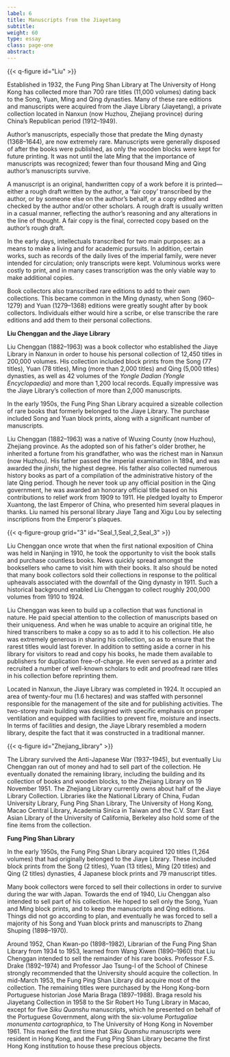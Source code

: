 ```yaml
---
label: 6
title: Manuscripts from the Jiayetang
subtitle:
weight: 60
type: essay
class: page-one
abstract:
---
```


{{< q-figure id="Liu" >}}

Established in 1932, the Fung Ping Shan Library at The University of Hong Kong has collected more than 700 rare titles (11,000 volumes) dating back to the Song, Yuan, Ming and Qing dynasties. Many of these rare editions and manuscripts were acquired from the Jiaye Library (Jiayetang), a private collection located in Nanxun (now Huzhou, Zhejiang province) during China’s Republican period (1912–1949).

Author’s manuscripts, especially those that predate the Ming dynasty (1368–1644), are now extremely rare. Manuscripts were generally disposed of after the books were published, as only the wooden blocks were kept for future printing. It was not until the late Ming that the importance of manuscripts was recognized; fewer than four thousand Ming and Qing author’s manuscripts survive.

A manuscript is an original, handwritten copy of a work before it is printed—either a rough draft written by the author, a ‘fair copy’ transcribed by the author, or by someone else on the author’s behalf, or a copy edited and checked by the author and/or other scholars. A rough draft is usually written in a casual manner, reflecting the author’s reasoning and any alterations in the line of thought. A fair copy is the final, corrected copy based on the author’s rough draft.

In the early days, intellectuals transcribed for two main purposes: as a means to make a living and for academic pursuits. In addition, certain works, such as records of the daily lives of the imperial family, were never intended for circulation; only transcripts were kept. Voluminous works were costly to print, and in many cases transcription was the only viable way to make additional copies.

Book collectors also transcribed rare editions to add to their own collections. This became common in the Ming dynasty, when Song (960–1279) and Yuan (1279–1368) editions were greatly sought after by book collectors. Individuals either would hire a scribe, or else transcribe the rare editions and add them to their personal collections.


**Liu Chenggan and the Jiaye Library**

Liu Chenggan (1882–1963) was a book collector who established the Jiaye Library in Nanxun in order to house his personal collection of 12,450 titles in 200,000 volumes. His collection included block prints from the Song (77 titles), Yuan (78 titles), Ming (more than 2,000 titles) and Qing (5,000 titles) dynasties, as well as 42 volumes of the *Yongle Dadian (Yongle Encyclopaedia)* and more than 1,200 local records. Equally impressive was the Jiaye Library’s collection of more than 2,000 manuscripts.

In the early 1950s, the Fung Ping Shan Library acquired a sizeable collection of rare books that formerly belonged to the Jiaye Library. The purchase included Song and Yuan block prints, along with a significant number of manuscripts.

Liu Chenggan (1882–1963) was a native of Wuxing County (now Huzhou), Zhejiang province. As the adopted son of his father's older brother, he inherited a fortune from his grandfather, who was the richest man in Nanxun (now Huzhou). His father passed the imperial examination in 1894, and was awarded the *jinshi*, the highest degree. His father also collected numerous history books as part of a compilation of the administrative history of the late Qing period. Though he never took up any official position in the Qing government, he was awarded an honorary official title based on his contributions to relief work from 1909 to 1911. He pledged loyalty to Emperor Xuantong, the last Emperor of China, who presented him several plaques in thanks. Liu named his personal library Jiaye Tang and Xigu Lou by selecting inscriptions from the Emperor's plaques.

{{< q-figure-group grid="3" id="Seal_1,Seal_2,Seal_3" >}}

Liu Chenggan once wrote that when the first national exposition of China was held in Nanjing in 1910, he took the opportunity to visit the book stalls and purchase countless books. News quickly spread amongst the booksellers who came to visit him with their books. It also should be noted that many book collectors sold their collections in response to the political upheavals associated with the downfall of the Qing dynasty in 1911. Such a historical background enabled Liu Chenggan to collect roughly 200,000 volumes from 1910 to 1924.

Liu Chenggan was keen to build up a collection that was functional in nature. He paid special attention to the collection of manuscripts based on their uniqueness. And when he was unable to acquire an original title, he hired transcribers to make a copy so as to add it to his collection. He also was extremely generous in sharing his collection, so as to ensure that the rarest titles would last forever. In addition to setting aside a corner in his library for visitors to read and copy his books, he made them available to publishers for duplication free-of-charge. He even served as a printer and recruited a number of well-known scholars to edit and proofread rare titles in his collection before reprinting them.

Located in Nanxun, the Jiaye Library was completed in 1924. It occupied an area of twenty-four mu (1.6 hectares) and was staffed with personnel responsible for the management of the site and for publishing activities. The two-storey main building was designed with specific emphasis on proper ventilation and equipped with facilities to prevent fire, moisture and insects. In terms of facilities and design, the Jiaye Library resembled a modern library, despite the fact that it was constructed in a traditional manner.

{{< q-figure id="Zhejiang_library" >}}

The Library survived the Anti-Japanese War (1937–1945), but eventually Liu Chenggan ran out of money and had to sell part of the collection. He eventually donated the remaining library, including the building and its collection of books and wooden blocks, to the Zhejiang Library on 19 November 1951. The Zhejiang Library currently owns about half of the Jiaye Library Collection. Libraries like the National Library of China, Fudan University Library, Fung Ping Shan Library, The University of Hong Kong, Macao Central Library, Academia Sinica in Taiwan and the C.V. Starr East Asian Library of the University of California, Berkeley also hold some of the fine items from the collection.  


**Fung Ping Shan Library**

In the early 1950s, the Fung Ping Shan Library acquired 120 titles (1,264 volumes) that had originally belonged to the Jiaye Library. These included block prints from the Song (2 titles), Yuan (13 titles), Ming (20 titles) and Qing (2 titles) dynasties, 4 Japanese block prints and 79 manuscript titles.

Many book collectors were forced to sell their collections in order to survive during the war with Japan. Towards the end of 1940, Liu Chenggan also intended to sell part of his collection. He hoped to sell only the Song, Yuan and Ming block prints, and to keep the manuscripts and Qing editions. Things did not go according to plan, and eventually he was forced to sell a majority of his Song and Yuan block prints and manuscripts to Zhang Shuping (1898–1970).

Around 1952, Chan Kwan-po (1898–1982), Librarian of the Fung Ping Shan Library from 1934 to 1953, learned from Wang Xiwen (1890–1960) that Liu Chenggan intended to sell the remainder of his rare books. Professor F.S. Drake (1892–1974) and Professor Jao Tsung-I of the School of Chinese strongly recommended that the University should acquire the collection. In mid-March 1953, the Fung Ping Shan Library did acquire most of the collection. The remaining titles were purchased by the Hong Kong-born Portuguese historian José Maria Braga (1897–1988). Braga resold his Jiayetang Collection in 1958 to the Sir Robert Ho Tung Library in Macao, except for five *Siku Quanshu* manuscripts, which he presented on behalf of the Portuguese Government, along with the six-volume *Portugaliae monumenta cartographica*, to The University of Hong Kong in November 1961. This marked the first time that *Siku Quanshu* manuscripts were resident in Hong Kong, and the Fung Ping Shan Library became the first Hong Kong institution to house these precious objects.
